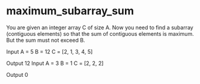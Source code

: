 # maximum_subarray_sum

You are given an integer array C of size A. Now you need to find a subarray (contiguous elements) so that the sum of contiguous elements is maximum. But the sum must not exceed B.


Input
A = 5
B = 12
C = [2, 1, 3, 4, 5]

Output
12
Input
A = 3
B = 1
C = [2, 2, 2]

Output
0
